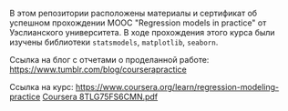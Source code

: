 В этом репозитории расположены материалы и сертификат об успешном прохождении MOOC "Regression models in practice" от Уэслианского университета.
В ходе прохождения этого курса были изучены библиотеки `statsmodels`, `matplotlib`, `seaborn`.

Ссылка на блог с отчетами о проделанной работе: https://www.tumblr.com/blog/courserapractice

Ссылка на курс: https://www.coursera.org/learn/regression-modeling-practice
[Coursera 8TLG75FS6CMN.pdf](https://github.com/Vazelisk/coursera/files/6808088/Coursera.8TLG75FS6CMN.pdf)
